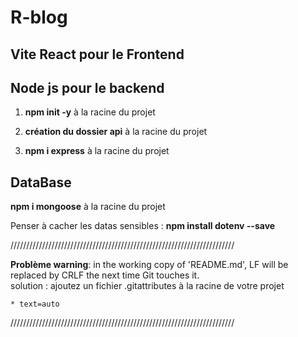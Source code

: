 # R-blog

## Vite React pour le Frontend


## Node js pour le backend


1. **npm init -y** à la racine du projet

2. **création du dossier api** à la racine du projet

3. **npm i express** à la racine du projet

## DataBase

**npm i mongoose** à la racine du projet

Penser à cacher les datas sensibles : **npm install dotenv --save**

///////////////////////////////////////////////////////////////////////

**Problème warning**: in the working copy of 'README.md', LF will be replaced by CRLF the next time Git touches it.   
solution : ajoutez un fichier .gitattributes à la racine de votre projet

````
* text=auto

````
///////////////////////////////////////////////////////////////////////
